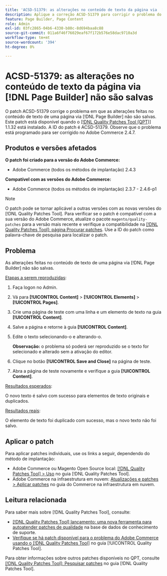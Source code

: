 ```yaml
---
title: 'ACSD-51379: as alterações no conteúdo de texto da página via  [!DNL Page Builder]  não são salvas'
description: Aplique a correção ACSD-51379 para corrigir o problema do Adobe Commerce em que as alterações feitas no conteúdo de texto de uma página via  [!DNL Page Builder]  não são salvas.
feature: Page Builder, Page Content
role: Admin
exl-id: 03fc2865-04b6-4330-b80c-8d694baa8c88
source-git-commit: 011a6f46f76029eaf67f172b576e58dac9710a3d
workflow-type: tm+mt
source-wordcount: '394'
ht-degree: 0%

---
```


# ACSD-51379: as alterações no conteúdo de texto da página via [!DNL Page Builder] não são salvas

O patch ACSD-51379 corrige o problema em que as alterações feitas no conteúdo de texto de uma página via [!DNL Page Builder] não são salvas. Este patch está disponível quando o [[!DNL Quality Patches Tool (QPT)]](https://experienceleague.adobe.com/en/docs/commerce-operations/tools/quality-patches-tool/quality-patches-tool-to-self-serve-quality-patches) 1.1.32 está instalado. A ID do patch é ACSD-51379. Observe que o problema está programado para ser corrigido no Adobe Commerce 2.4.7.

## Produtos e versões afetados

**O patch foi criado para a versão do Adobe Commerce:**

* Adobe Commerce (todos os métodos de implantação) 2.4.3

**Compatível com as versões do Adobe Commerce:**

* Adobe Commerce (todos os métodos de implantação) 2.3.7 - 2.4.6-p1

>[!NOTE]
>
>O patch pode se tornar aplicável a outras versões com as novas versões do [!DNL Quality Patches Tool]. Para verificar se o patch é compatível com a sua versão do Adobe Commerce, atualize o pacote `magento/quality-patches` para a versão mais recente e verifique a compatibilidade na [[!DNL Quality Patches Tool]: página Procurar patches](https://experienceleague.adobe.com/tools/commerce-quality-patches/index.html). Use a ID do patch como palavra-chave de pesquisa para localizar o patch.

## Problema

As alterações feitas no conteúdo de texto de uma página via [!DNL Page Builder] não são salvas.

<u>Etapas a serem reproduzidas</u>:

1. Faça logon no Admin.
1. Vá para **[!UICONTROL Content]** > **[!UICONTROL Elements]** > **[!UICONTROL Pages]**.
1. Crie uma página de teste com uma linha e um elemento de texto na guia **[!UICONTROL Content]**.
1. Salve a página e retorne à guia **[!UICONTROL Content]**.
1. Edite o texto selecionando-o e alterando-o.

   **Observação:** o problema só poderá ser reproduzido se o texto for selecionado e alterado sem a ativação do editor.

1. Clique no botão **[!UICONTROL Save and Close]** na página de teste.
1. Abra a página de teste novamente e verifique a guia **[!UICONTROL Content]**.

<u>Resultados esperados</u>:

O novo texto é salvo com sucesso para elementos de texto originais e duplicados.

<u>Resultados reais</u>:

O elemento de texto foi duplicado com sucesso, mas o novo texto não foi salvo.

## Aplicar o patch

Para aplicar patches individuais, use os links a seguir, dependendo do método de implantação:

* Adobe Commerce ou Magento Open Source local: [[!DNL Quality Patches Tool] > Uso](/help/tools/quality-patches-tool/usage.md) no guia [!DNL Quality Patches Tool].
* Adobe Commerce na infraestrutura em nuvem: [Atualizações e patches > Aplicar patches](https://experienceleague.adobe.com/docs/commerce-cloud-service/user-guide/develop/upgrade/apply-patches.html) no guia do Commerce na infraestrutura em nuvem.

## Leitura relacionada

Para saber mais sobre [!DNL Quality Patches Tool], consulte:

* [[!DNL Quality Patches Tool] lançamento: uma nova ferramenta para autoatender patches de qualidade](https://experienceleague.adobe.com/en/docs/commerce-operations/tools/quality-patches-tool/quality-patches-tool-to-self-serve-quality-patches) na base de dados de conhecimento de suporte.
* [Verifique se há patch disponível para o problema do Adobe Commerce usando o  [!DNL Quality Patches Tool]](/help/tools/quality-patches-tool/patches-available-in-qpt/check-patch-for-magento-issue-with-magento-quality-patches.md) no guia [!UICONTROL Quality Patches Tool].


Para obter informações sobre outros patches disponíveis no QPT, consulte [[!DNL Quality Patches Tool]: Pesquisar patches](https://experienceleague.adobe.com/tools/commerce-quality-patches/index.html) no guia [!DNL Quality Patches Tool].

